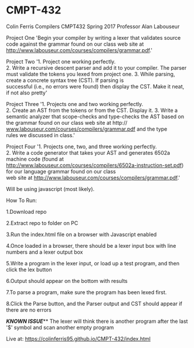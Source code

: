 # CMPT-432
Colin Ferris
Compilers CMPT432 Spring 2017
Professor Alan Labouseur

Project One
'Begin	your	compiler	by	writing	a	lexer	that	validates	source	code	against	
the	grammar	found	on	our	class	web	site	at	http://www.labouseur.com/courses/compilers/grammar.pdf.'

Project Two
'1. Project	one	working	perfectly.	
2. Write	a	recursive	descent	parser	and	add	it	to	your	compiler.	The	parser	
must	validate	the	tokens	you	lexed	from	project	one.
3. While	parsing,	create	a	concrete	syntax	tree	(CST).	If	parsing	is	
successful	(i.e.,	no	errors	were	found)	then	display	the	CST.	Make	it	neat,	
if	not	also	pretty'

Project Three
'1. Projects	one	and	two	working	perfectly.	
2. Create	an	AST	from	the	tokens	or	from	the	CST.	Display	it.	
3. Write	a	semantic	analyzer	that	scope-checks	and	type-checks	the	AST	
based	on	the	grammar	found	on	our	class	web	site	at	http://
www.labouseur.com/courses/compilers/grammar.pdf	and	the	type	
rules	we	discussed	in	class.'

Project Four
'1. Projects	one,	two,	and	three	working	perfectly.	
2. Write	a	code	generator	that	takes	your	AST	and	generates	6502a	
machine	code	(found	at	http://www.labouseur.com/courses/compilers/6502a-instruction-set.pdf)	for	our	language	grammar	found	on	our	class	
web	site	at	http://www.labouseur.com/courses/compilers/grammar.pdf.'

Will be using javascript (most likely).

How To Run:

1.Download repo

2.Extract repo to folder on PC

3.Run the index.html file on a browser with Javascript enabled

4.Once loaded in a browser, there should be a lexer input box with line numbers and a lexer output box

5.Write a program in the lexer input, or load up a test program, and then click the lex button

6.Output should appear on the bottom with results

7.To parse a program, make sure the program has been lexed first.

8.Click the Parse button, and the Parser output and CST should appear if there are no errors

*****KNOWN ISSUE*******
The lexer will think there is another program after the last '$' symbol and scan another empty program


Live at: https://colinferris95.github.io/CMPT-432/index.html
